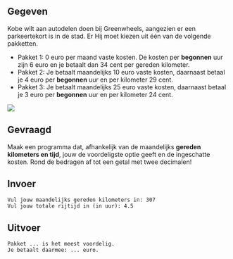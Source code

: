## Gegeven

Kobe wilt aan autodelen doen bij Greenwheels, aangezien er een parkeertekort is in de stad. Er Hij moet kiezen uit één van de volgende pakketten.

* Pakket 1: 0 euro per maand vaste kosten. De kosten per **begonnen** uur zijn 6 euro en je betaalt dan 34 cent per gereden kilometer. 
* Pakket 2: Je betaalt maandelijks 10 euro vaste kosten, daarnaast betaal je 4 euro per **begonnen** uur en per kilometer 29 cent. 
* Pakket 3: Je betaalt maandelijks 25 euro vaste kosten, daarnaast betaal je 3 euro per **begonnen** uur en per kilometer 24 cent.  

<img src="https://www.netsolutions.com/insights/wp-content/uploads/2019/07/essential-features-for-building-a-ride-sharing-app.jpg"/>

## Gevraagd

Maak een programma dat, afhankelijk van de maandelijks **gereden kilometers en tijd**, jouw de voordeligste optie geeft en de ingeschatte kosten.
Rond de bedragen af tot een getal met twee decimalen! 
## Invoer
```
Vul jouw maandelijks gereden kilometers in: 307
Vul jouw totale rijtijd in (in uur): 4.5

```

## Uitvoer
```
Pakket ... is het meest voordelig.
Je betaalt daarmee: ... euro.
```

